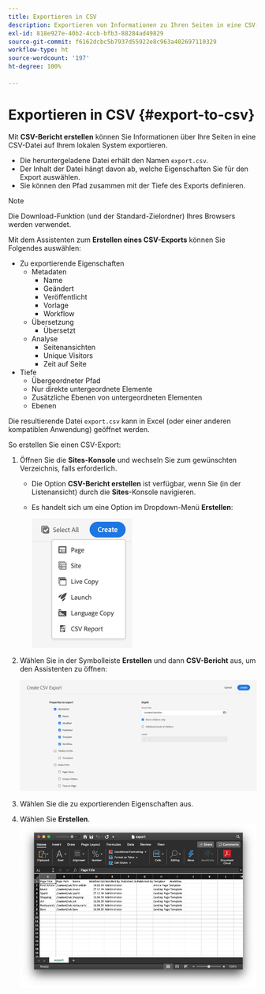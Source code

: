 ```yaml
---
title: Exportieren in CSV
description: Exportieren von Informationen zu Ihren Seiten in eine CSV-Datei auf Ihrem lokalen System
exl-id: 818e927e-40b2-4ccb-bfb3-88284ad49829
source-git-commit: f6162dcbc5b7937d55922e8c963a402697110329
workflow-type: ht
source-wordcount: '197'
ht-degree: 100%

---
```


# Exportieren in CSV {#export-to-csv}

Mit **CSV-Bericht erstellen** können Sie Informationen über Ihre Seiten in eine CSV-Datei auf Ihrem lokalen System exportieren.

* Die heruntergeladene Datei erhält den Namen `export.csv`.
* Der Inhalt der Datei hängt davon ab, welche Eigenschaften Sie für den Export auswählen.
* Sie können den Pfad zusammen mit der Tiefe des Exports definieren.

>[!NOTE]
>
>Die Download-Funktion (und der Standard-Zielordner) Ihres Browsers werden verwendet.

Mit dem Assistenten zum **Erstellen eines CSV-Exports** können Sie Folgendes auswählen:

* Zu exportierende Eigenschaften
   * Metadaten
      * Name
      * Geändert
      * Veröffentlicht
      * Vorlage
      * Workflow
   * Übersetzung
      * Übersetzt
   * Analyse
      * Seitenansichten
      * Unique Visitors
      * Zeit auf Seite
* Tiefe
   * Übergeordneter Pfad
   * Nur direkte untergeordnete Elemente
   * Zusätzliche Ebenen von untergeordneten Elementen
   * Ebenen

Die resultierende Datei `export.csv` kann in Excel (oder einer anderen kompatiblen Anwendung) geöffnet werden.

So erstellen Sie einen CSV-Export:

1. Öffnen Sie die **Sites-Konsole** und wechseln Sie zum gewünschten Verzeichnis, falls erforderlich.
   * Die Option **CSV-Bericht erstellen** ist verfügbar, wenn Sie (in der Listenansicht) durch die **Sites**-Konsole navigieren.
   * Es handelt sich um eine Option im Dropdown-Menü **Erstellen**:

     ![Option „CSV-Bericht erstellen“](/help/sites-cloud/authoring/assets/csv-create.png)

1. Wählen Sie in der Symbolleiste **Erstellen** und dann **CSV-Bericht** aus, um den Assistenten zu öffnen:

   ![CSV-Exportoptionen](/help/sites-cloud/authoring/assets/csv-options.png)

1. Wählen Sie die zu exportierenden Eigenschaften aus.
1. Wählen Sie **Erstellen**.
   ![Resultierender CSV-Export in Excel](/help/sites-cloud/authoring/assets/csv-example.png)

